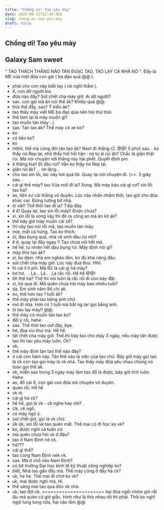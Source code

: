 ```yaml
---
title: "Chồng ơi! Tao yêu mày"
date: 2025-06-12T22:45:40Z
slug: chong-oi-tao-yeu-may
draft: false
---
```


## Chồng ơi! Tao yêu mày

## Galaxy Sam sweet

" TAO THÁCH THẰNG NÀO TÁN ĐƯợC TAO, TAO LẠY CẢ NHÀ NÓ ".
Đấy là ME của một đứa con gái ( bá đạo quá @@ ).
- phải cho con này biết tay ( nó nghĩ thầm ).
- ê, con dở người kia.
- đứa nào đấy? Sút chết cha mày giờ. Ai dở người?
- sax. con gái mà ăn nói thế àk? Khiếp quá @@.
- thíx thế đấy, sao? Ý kiến àk?
- tao thấy mày viết ME bá đạo qúa nên hỏi thử thôi.
- thế tóm lại là mày muốn gì?
- tao muốn tán mày : ).
- sax. Tán tao ák? Thế mày có xe ko?
- ko
- có tiền ko?
- ko
- hôhô, thế mà cũng đòi tán tao ák? Next đi thằng r2.
@@!
5 phút sau. . ko thấy nó Rep lại, nhỏ thấy hơi hối hận : nó tự ái rùi àh? Chắc là giận thật rùi. Mà nói chuyện với thằng này hài phết. Quyết định pm.
- ê thằng kia!! Đi đâu rùi?
Vẫn ko thấy nó Rep lại.
- giận rùi àk?
. . im lặng. .
- cho tao xin lỗi, lúc nãy hơi quá lời. Quay lại nói chuyện đi. (><.
3 giây sau. .
- cái gì thế mày? tao Vừa mới đi ia? Xong. Mà mày bảo cái gì cơ? xin lỗi tao hả?
- ax, tiên sư cái thằng vô duyên. Lúc nãy nhắn nhầm thôi, tao gửi cho đứa khác cer. Đừng tưởng bở nhá.
- ôi vãi!! Thế thôi tao đi ia? Tiếp đây.
- ê ê! Quay lại, tao xin lỗi mày!! Được chưa?
- xí, xin lỗi là xong vậy thì đẻ ra công an mà ăn kít àk?
- thế bây giờ mày muốn cái zề?
- thì nãy tao nói rồi mà, tao muốn tán mày.
- miẹ, mất cả hứng. Tao ko thích.
- ôi, đau bụng quá, nhà vệ sinh đâu rùi nhỉ?
- ê ê, quay lại đây ngay !! Tao chưa nói hết mà.
- hề hề, tự nhiên hết đau bụng rùi. Mày định nói gì?
- mày thíx tao àk?
- xí, ko dám. nhà em nghèo lắm, ko đủ khả năng đâu.
- sút chết cha mày giờ. Lúc nãy đuà thui. Hìhì.
- hì cái lì tì phì. Mà R2 là cái gì hả mày?
- hơ hơ. . . Là. . Là . . Là rắc rối. Hề hề @@!
- ồh thế hả? Thế thì nói luôn là rắc rối đi còn bày đặt.
- xì, bỏ qua đi. Mà quên chưa hỏi mày bao nhiêu tuổi?
- dạ. Em sinh năm 94 chị ạk.
- èo, thế hơn tao 1 tuổi àk?
- thế mày phải tao bằng anh chứ.
- mơ đi nhá. Hơn có 1 tuổi mà bắt ng tar gọi bằng anh.
- ôi tao lạy mày!! @@.
- thế mày có muốn tán tao ko?
- đổi ý rồi, hehe.
- sax. Thế thôi tao out đây, bye.
- hé, đùa xíu thui mà. Hề hề.
- tát chết cha mày giờ. Thế thì bây tao cho mày 3 ngày, nếu mày tán được tao thì tao yêu mày luôn. Ok?
- ok.
- thế mày định tán tao thế nào đây?
- ơ cái con hâm này. Tán thế nào là việc của tao chứ. Bây giờ mày gọi tao là ck còn tao gọi mày là vk nhá. Tao thấy mấy đứa yêu nhau chúng nó toàn gọi thế àk.
- ok, miễn sao trong 3 ngày mày làm tao đổ là được, bây giờ tính luôn. Hehe
- ax, đổ cái ổ, con gái con đứa nói chuyện vô duyên.
- quen rồi. Hề hề
- vk ơi.
- cái gì hả ck?
- hề hề, gọi là vk - ck nghe hay nhỉ? .
- Uk, ck ngố.
- có mày ngố ý.
- sút chết giờ, gọi là vk chứ.
- ừk ừk, xin lỗi vk tao quên mất. Thế mai có đi học ko vk?
- ko, được nghỉ cả tuần cơ.
- mà quên chưa hỏi vk ở đâu?
- tao ở Nam Định nè ck.
- hả???
- cái gì thế?
- tao cũng Nam Định nèk vk.
- sax. Mà ở chỗ nào Nam Định?
- có bít trường Đại học kinh tế kỹ thuật công nghiệp ko?
- biết, Nhà tao gần đấy mà. Thế mày cũng ở đấy hả ck?
- uk, he he. Thế mai đi chơi ko vk?
- uk, mai được nghỉ mà, Hì.
- thế sáng mai tao qua đón vk nhá.
- uk, tao đợi ck.
======================
hai đứa ngồi chém gió rất lâu mà quên cả giờ giấc. Hình như là thíx nhau rồi thì phải.
Thôi ko nghĩ ngợi lung tung nữa, hại não lắm @@.